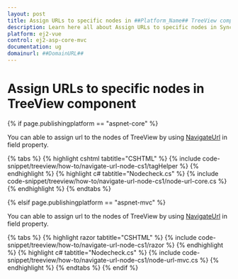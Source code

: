 ```yaml
---
layout: post
title: Assign URLs to specific nodes in ##Platform_Name## TreeView component | Syncfusion
description: Learn here all about Assign URLs to specific nodes in Syncfusion ##Platform_Name## TreeView component of Syncfusion Essential JS 2 and more.
platform: ej2-vue
control: ej2-asp-core-mvc
documentation: ug
domainurl: ##DomainURL##
---
```


# Assign URLs to specific nodes in TreeView component

{% if page.publishingplatform == "aspnet-core" %}

You can able to assign url to the nodes of TreeView by using [NavigateUrl](https://help.syncfusion.com/cr/aspnetcore-js2/Syncfusion.EJ2.Navigations.TreeViewFieldsSettings.html#Syncfusion_EJ2_Navigations_TreeViewFieldsSettings_NavigateUrl) in field property.

{% tabs %}
{% highlight cshtml tabtitle="CSHTML" %}
{% include code-snippet/treeview/how-to/navigate-url-node-cs1/tagHelper %}
{% endhighlight %}
{% highlight c# tabtitle="Nodecheck.cs" %}
{% include code-snippet/treeview/how-to/navigate-url-node-cs1/node-url-core.cs %}
{% endhighlight %}
{% endtabs %}

{% elsif page.publishingplatform == "aspnet-mvc" %}

You can able to assign url to the nodes of TreeView by using [NavigateUrl](https://help.syncfusion.com/cr/aspnetmvc-js2/Syncfusion.EJ2.Navigations.TreeViewFieldsSettings.html#Syncfusion_EJ2_Navigations_TreeViewFieldsSettings_NavigateUrl) in field property.

{% tabs %}
{% highlight razor tabtitle="CSHTML" %}
{% include code-snippet/treeview/how-to/navigate-url-node-cs1/razor %}
{% endhighlight %}
{% highlight c# tabtitle="Nodecheck.cs" %}
{% include code-snippet/treeview/how-to/navigate-url-node-cs1/node-url-mvc.cs %}
{% endhighlight %}
{% endtabs %}
{% endif %}
